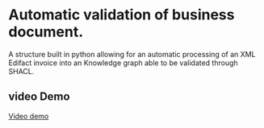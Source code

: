# Automatic validation of business document.
A structure built in python allowing for an automatic processing of an XML Edifact invoice into an Knowledge graph able to be validated through SHACL.

## video Demo

[Video demo](vide_demo_AVBD.mp4)
